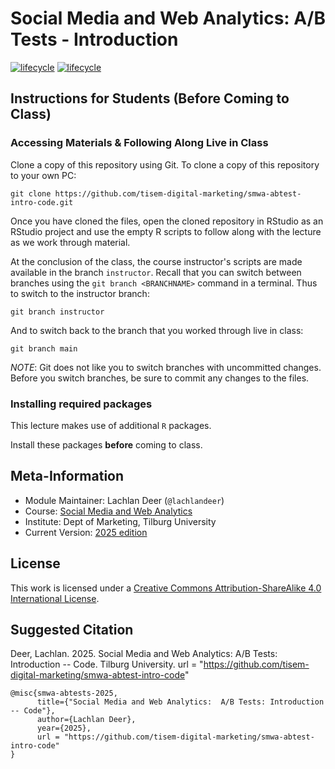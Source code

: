 # Social Media and Web Analytics: A/B Tests - Introduction

[![lifecycle](https://img.shields.io/badge/lifecycle-stable-green.svg)](https://www.tidyverse.org/lifecycle/#maturing)
[![lifecycle](https://img.shields.io/badge/version-2025-red.svg)]()

## Instructions for Students (Before Coming to Class)

### Accessing Materials & Following Along Live in Class

Clone a copy of this repository using Git.
To clone a copy of this repository to your own PC:

```{bash, eval = FALSE}
git clone https://github.com/tisem-digital-marketing/smwa-abtest-intro-code.git
```

Once you have cloned the files, open the cloned repository in RStudio as an RStudio project and use the empty R scripts to follow along with the lecture as we work through material.

At the conclusion of the class, the course instructor's scripts are made available in the branch `instructor`.
Recall that you can switch between branches using the `git branch <BRANCHNAME>` command in a terminal.
Thus to switch to the instructor branch:

```{bash}
git branch instructor
```

And to switch back to the branch that you worked through live in class:

```{bash}
git branch main
```

*NOTE*: Git does not like you to switch branches with uncommitted changes.
Before you switch branches, be sure to commit any changes to the files.

### Installing required packages

This lecture makes use of additional `R` packages.

Install these packages **before** coming to class.

## Meta-Information

* Module Maintainer: Lachlan Deer (`@lachlandeer`)
* Course: [Social Media and Web Analytics](https://tisem-digital-marketing.github.io/2025-smwa)
* Institute: Dept of Marketing, Tilburg University
* Current Version: [2025 edition](https://tisem-digital-marketing.github.io/2025-smwa)

## License

This work is licensed under a [Creative Commons Attribution-ShareAlike 4.0 International License](http://creativecommons.org/licenses/by-sa/4.0/).

## Suggested Citation

Deer, Lachlan. 2025. Social Media and Web Analytics: A/B Tests: Introduction -- Code. Tilburg University. url = "https://github.com/tisem-digital-marketing/smwa-abtest-intro-code"

```{r, engine='out', eval = FALSE}
@misc{smwa-abtests-2025,
      title={"Social Media and Web Analytics:  A/B Tests: Introduction -- Code"},
      author={Lachlan Deer},
      year={2025},
      url = "https://github.com/tisem-digital-marketing/smwa-abtest-intro-code"
}
```
